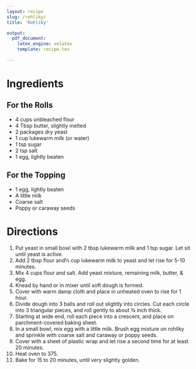 ```yaml
---
layout: recipe
slug: /rohliky/
title: 'Rohlíky'

output: 
  pdf_document:
    latex_engine: xelatex
    template: recipe.tex
    
---
```


# Ingredients

## For the Rolls

- 4 cups unbleached flour
- 4 Tbsp butter, slightly melted
- 2 packages dry yeast
- 1 cup lukewarm milk (or water)
- 1 tsp sugar
- 2 tsp salt
- 1 egg, lightly beaten

## For the Topping

- 1 egg, lightly beaten
- A little milk
- Coarse salt
- Poppy or caraway seeds


# Directions

1. Put yeast in small bowl with 2 tbsp lukewarm milk and 1 tsp sugar. Let sit until yeast is active.
2. Add 2 tbsp flour and½ cup lukewarm milk to yeast and let rise for 5-10 minutes.
3. Mix 4 cups flour and salt. Add yeast mixture, remaining milk, butter, & egg.
4. Knead by hand or in mixer until soft dough is formed.
5. Cover with warm damp cloth and place in unheated oven to rise for 1 hour.
6. Divide dough into 3 balls and roll out slightly into circles. Cut each circle into 3 triangular pieces, and roll gently to about ¾ inch thick.
7. Starting at wide end, roll each piece into a crescent, and place on parchment-covered baking sheet.
8. In a small bowl, mix egg with a little milk. Brush egg mixture on rohlíky and sprinkle with coarse salt and caraway or poppy seeds.
9. Cover with a sheet of plastic wrap and let rise a second time for at least 20 minutes.
10. Heat oven to 375.
11. Bake for 15 to 20 minutes, until very slightly golden.